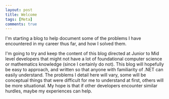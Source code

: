 ```yaml
---
layout: post
title: Welcome
tags: [Meta]
comments: true
---
```


I'm starting a blog to help document some of the problems I have encountered in my career thus far, and how I solved them.  

I'm going to try and keep the content of this blog directed at Junior to Mid level developers that might not have a lot of foundational computer science or mathematics knowledge (since I certainly do not).  This blog will hopefully be easy to approach, and written so that anyone with familiarity of .NET can easily understand.  The problems I detail here will vary, some will be conceptual things that were difficult for me to understand at first, others will be more situational.  My hope is that if other developers encounter similar hurdles, maybe my experiences can help.
